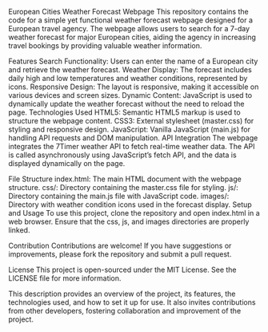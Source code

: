 European Cities Weather Forecast Webpage
This repository contains the code for a simple yet functional weather forecast webpage designed for a European travel agency. The webpage allows users to search for a 7-day weather forecast for major European cities, aiding the agency in increasing travel bookings by providing valuable weather information.

Features
Search Functionality: Users can enter the name of a European city and retrieve the weather forecast.
Weather Display: The forecast includes daily high and low temperatures and weather conditions, represented by icons.
Responsive Design: The layout is responsive, making it accessible on various devices and screen sizes.
Dynamic Content: JavaScript is used to dynamically update the weather forecast without the need to reload the page.
Technologies Used
HTML5: Semantic HTML5 markup is used to structure the webpage content.
CSS3: External stylesheet (master.css) for styling and responsive design.
JavaScript: Vanilla JavaScript (main.js) for handling API requests and DOM manipulation.
API Integration
The webpage integrates the 7Timer weather API to fetch real-time weather data. The API is called asynchronously using JavaScript’s fetch API, and the data is displayed dynamically on the page.

File Structure
index.html: The main HTML document with the webpage structure.
css/: Directory containing the master.css file for styling.
js/: Directory containing the main.js file with JavaScript code.
images/: Directory with weather condition icons used in the forecast display.
Setup and Usage
To use this project, clone the repository and open index.html in a web browser. Ensure that the css, js, and images directories are properly linked.

Contribution
Contributions are welcome! If you have suggestions or improvements, please fork the repository and submit a pull request.

License
This project is open-sourced under the MIT License. See the LICENSE file for more information.

This description provides an overview of the project, its features, the technologies used, and how to set it up for use. It also invites contributions from other developers, fostering collaboration and improvement of the project.
